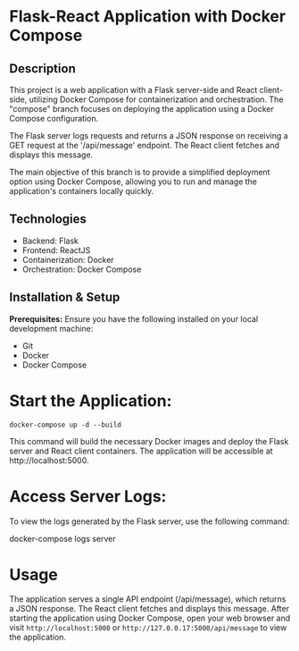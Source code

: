 # Flask-React Application with Docker Compose

## Description

This project is a web application with a Flask server-side and React client-side, utilizing Docker Compose for containerization and orchestration. The "compose" branch focuses on deploying the application using a Docker Compose configuration.

The Flask server logs requests and returns a JSON response on receiving a GET request at the '/api/message' endpoint. The React client fetches and displays this message.

The main objective of this branch is to provide a simplified deployment option using Docker Compose, allowing you to run and manage the application's containers locally quickly.

## Technologies

- Backend: Flask
- Frontend: ReactJS
- Containerization: Docker
- Orchestration: Docker Compose

## Installation & Setup

**Prerequisites:**
Ensure you have the following installed on your local development machine:

- Git
- Docker
- Docker Compose

# Start the Application:

`docker-compose up -d --build`

This command will build the necessary Docker images and deploy the Flask server and React client containers. The application will be accessible at http://localhost:5000.

# Access Server Logs:
To view the logs generated by the Flask server, use the following command:

docker-compose logs server

# Usage
The application serves a single API endpoint (/api/message), which returns a JSON response. The React client fetches and displays this message. After starting the application using Docker Compose, open your web browser and visit `http://localhost:5000` or `http://127.0.0.17:5000/api/message` to view the application.
